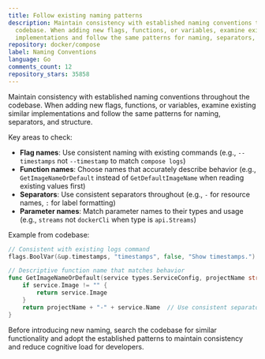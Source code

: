 ```yaml
---
title: Follow existing naming patterns
description: Maintain consistency with established naming conventions throughout the
  codebase. When adding new flags, functions, or variables, examine existing similar
  implementations and follow the same patterns for naming, separators, and structure.
repository: docker/compose
label: Naming Conventions
language: Go
comments_count: 12
repository_stars: 35858
---
```


Maintain consistency with established naming conventions throughout the codebase. When adding new flags, functions, or variables, examine existing similar implementations and follow the same patterns for naming, separators, and structure.

Key areas to check:
- **Flag names**: Use consistent naming with existing commands (e.g., `--timestamps` not `--timestamp` to match `compose logs`)
- **Function names**: Choose names that accurately describe behavior (e.g., `GetImageNameOrDefault` instead of `GetDefaultImageName` when reading existing values first)
- **Separators**: Use consistent separators throughout (e.g., `-` for resource names, `:` for label formatting)
- **Parameter names**: Match parameter names to their types and usage (e.g., `streams` not `dockerCli` when type is `api.Streams`)

Example from codebase:
```go
// Consistent with existing logs command
flags.BoolVar(&up.timestamps, "timestamps", false, "Show timestamps.")

// Descriptive function name that matches behavior  
func GetImageNameOrDefault(service types.ServiceConfig, projectName string) string {
    if service.Image != "" {
        return service.Image
    }
    return projectName + "-" + service.Name  // Use consistent separator
}
```

Before introducing new naming, search the codebase for similar functionality and adopt the established patterns to maintain consistency and reduce cognitive load for developers.